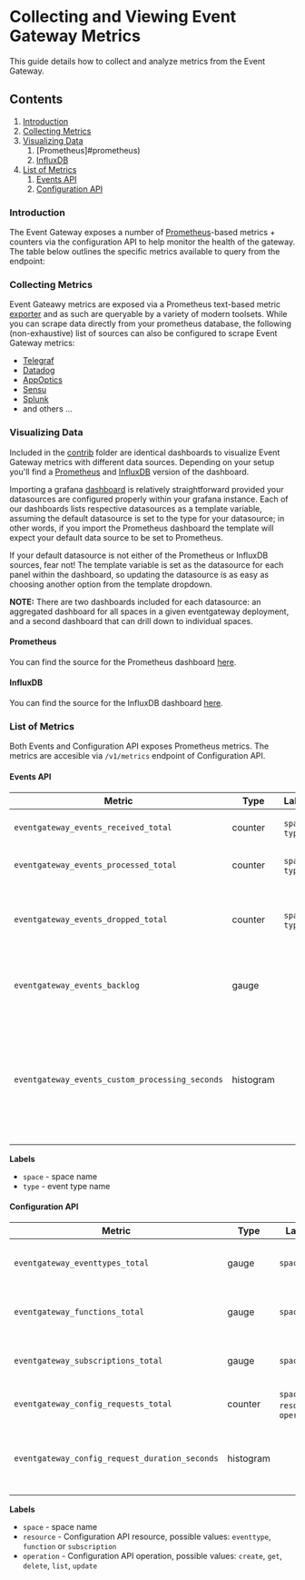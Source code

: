 # Collecting and Viewing Event Gateway Metrics

This guide details how to collect and analyze metrics from the Event Gateway.

## Contents

1. [Introduction](#introduction)
1. [Collecting Metrics](#collecting-metrics)
1. [Visualizing Data](#visualizing-data)
   1. [Prometheus]#prometheus)
   1. [InfluxDB](#influxdb)
1. [List of Metrics](#list-of-metrics)
   1. [Events API](#events-api)
   1. [Configuration API](#configuration-api)

### Introduction

The Event Gateway exposes a number of [Prometheus](https://prometheus.io/)-based metrics + counters via the configuration
API to help monitor the health of the gateway. The table below outlines the specific metrics available to query from the endpoint:

### Collecting Metrics

Event Gateawy metrics are exposed via a Prometheus text-based metric [exporter](https://prometheus.io/docs/instrumenting/exposition_formats/#text-format-example) and as such are
queryable by a variety of modern toolsets. While you can scrape data directly from your prometheus database, the following (non-exhaustive) list of sources can also
be configured to scrape Event Gateway metrics:

- [Telegraf](https://github.com/influxdata/telegraf/tree/master/plugins/inputs/prometheus)
- [Datadog](https://www.datadoghq.com/blog/monitor-prometheus-metrics/)
- [AppOptics](https://docs.appoptics.com/kb/host_infrastructure/integrations/prometheus/)
- [Sensu](https://blog.sensuapp.org/the-sensu-prometheus-collector-972c441d45e)
- [Splunk](https://splunkbase.splunk.com/app/4077/#/details)
- and others ...

### Visualizing Data

Included in the [contrib](../contrib/grafana) folder are identical dashboards to visualize Event Gateway metrics with different
data sources. Depending on your setup you'll find a [Prometheus](../contrib/grafana/prometheus) and [InfluxDB](../contrib/grafana/influxdb) version
of the dashboard.

Importing a grafana [dashboard](http://docs.grafana.org/reference/export_import/#export-and-import) is relatively straightforward provided your datasources are configured
properly within your grafana instance. Each of our dashboards lists respective datasources as a template variable, assuming the default datasource is set
to the type for your datasource; in other words, if you import the Prometheus dashboard the template will expect your default data source to be set
to Prometheus.

If your default datasource is not either of the Prometheus or InfluxDB sources, fear not! The template variable is set as the datasource for each
panel within the dashboard, so updating the datasource is as easy as choosing another option from the template dropdown.

**NOTE:** There are two dashboards included for each datasource: an aggregated dashboard for all spaces in a given eventgateway deployment, and a second
dashboard that can drill down to individual spaces.

#### Prometheus

You can find the source for the Prometheus dashboard [here](../contrib/grafana/prometheus).

#### InfluxDB

You can find the source for the InfluxDB dashboard [here](../contrib/grafana/influxdb).

### List of Metrics

Both Events and Configuration API exposes Prometheus metrics. The metrics are accesible via `/v1/metrics` endpoint of Configuration API.

#### Events API

| Metric                                          | Type      | Labels          | Description                                                                                                             |
| ----------------------------------------------- | --------- | --------------- | ----------------------------------------------------------------------------------------------------------------------- |
| `eventgateway_events_received_total`            | counter   | `space`, `type` | total of events received                                                                                                |
| `eventgateway_events_processed_total`           | counter   | `space`, `type` | total of processed events                                                                                               |
| `eventgateway_events_dropped_total`             | counter   | `space`, `type` | total of events dropped due to insufficient processing power                                                            |
| `eventgateway_events_backlog`                   | gauge     |                 | gauge of asynchronous events count waiting to be processed                                                              |
| `eventgateway_events_custom_processing_seconds` | histogram |                 | bucketed histogram of processing duration of an event<br> (from receiving the async custom event to calling a function) |

**Labels**

- `space` - space name
- `type` - event type name

#### Configuration API

| Metric                                         | Type      | Labels                           | Description                                                   |
| ---------------------------------------------- | --------- | -------------------------------- | ------------------------------------------------------------- |
| `eventgateway_eventtypes_total`                | gauge     | `space`                          | gauge of registered event types count                         |
| `eventgateway_functions_total`                 | gauge     | `space`                          | gauge of registered functions count                           |
| `eventgateway_subscriptions_total`             | gauge     | `space`                          | gauge of created subscriptions count                          |
| `eventgateway_config_requests_total`           | counter   | `space`, `resource`, `operation` | total of Config API requests                                  |
| `eventgateway_config_request_duration_seconds` | histogram |                                  | bucketed histogram of request duration of Config API requests |

**Labels**

- `space` - space name
- `resource` - Configuration API resource, possible values: `eventtype`, `function` or `subscription`
- `operation` - Configuration API operation, possible values: `create`, `get`, `delete`, `list`, `update`
